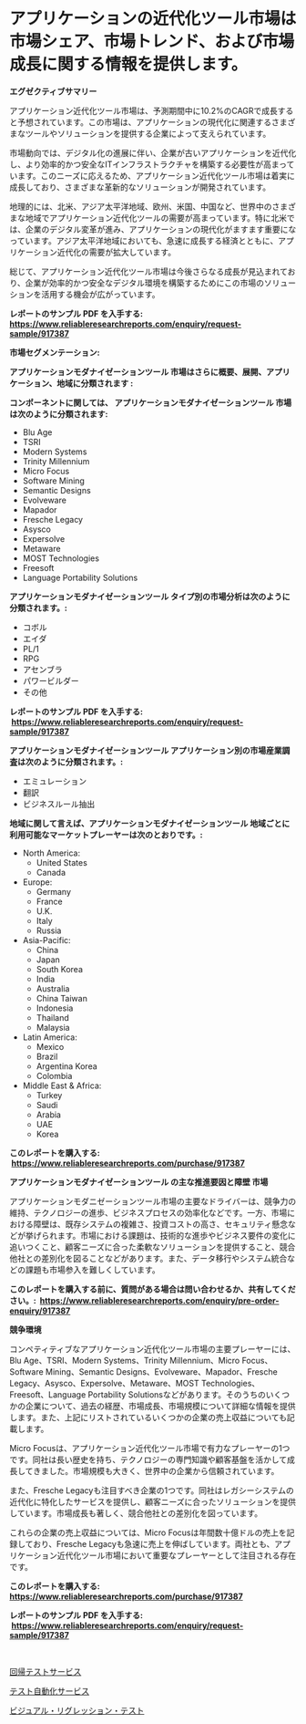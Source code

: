 <p><h1>アプリケーションの近代化ツール市場は市場シェア、市場トレンド、および市場成長に関する情報を提供します。</h1></p><p><strong>エグゼクティブサマリー</strong></p>
<p><p>アプリケーション近代化ツール市場は、予測期間中に10.2%のCAGRで成長すると予想されています。この市場は、アプリケーションの現代化に関連するさまざまなツールやソリューションを提供する企業によって支えられています。</p><p>市場動向では、デジタル化の進展に伴い、企業が古いアプリケーションを近代化し、より効率的かつ安全なITインフラストラクチャを構築する必要性が高まっています。このニーズに応えるため、アプリケーション近代化ツール市場は着実に成長しており、さまざまな革新的なソリューションが開発されています。</p><p>地理的には、北米、アジア太平洋地域、欧州、米国、中国など、世界中のさまざまな地域でアプリケーション近代化ツールの需要が高まっています。特に北米では、企業のデジタル変革が進み、アプリケーションの現代化がますます重要になっています。アジア太平洋地域においても、急速に成長する経済とともに、アプリケーション近代化の需要が拡大しています。</p><p>総じて、アプリケーション近代化ツール市場は今後さらなる成長が見込まれており、企業が効率的かつ安全なデジタル環境を構築するためにこの市場のソリューションを活用する機会が広がっています。</p></p>
<p><strong>レポートのサンプル PDF を入手する: <a href="https://www.reliableresearchreports.com/enquiry/request-sample/917387">https://www.reliableresearchreports.com/enquiry/request-sample/917387</a></strong></p>
<p><strong>市場セグメンテーション:</strong></p>
<p><strong> アプリケーションモダナイゼーションツール 市場はさらに概要、展開、アプリケーション、地域に分類されます :</strong></p>
<p><strong>コンポーネントに関しては、 アプリケーションモダナイゼーションツール 市場は次のように分類されます: &nbsp;</strong></p>
<p><ul><li>Blu Age</li><li>TSRI</li><li>Modern Systems</li><li>Trinity Millennium</li><li>Micro Focus</li><li>Software Mining</li><li>Semantic Designs</li><li>Evolveware</li><li>Mapador</li><li>Fresche Legacy</li><li>Asysco</li><li>Expersolve</li><li>Metaware</li><li>MOST Technologies</li><li>Freesoft</li><li>Language Portability Solutions</li></ul></p>
<p><strong> アプリケーションモダナイゼーションツール タイプ別の市場分析は次のように分類されます。:</strong></p>
<p><ul><li>コボル</li><li>エイダ</li><li>PL/1</li><li>RPG</li><li>アセンブラ</li><li>パワービルダー</li><li>その他</li></ul></p>
<p><strong>レポートのサンプル PDF を入手する: &nbsp;<a href="https://www.reliableresearchreports.com/enquiry/request-sample/917387">https://www.reliableresearchreports.com/enquiry/request-sample/917387</a></strong></p>
<p><strong> アプリケーションモダナイゼーションツール アプリケーション別の市場産業調査は次のように分類されます。:</strong></p>
<p><ul><li>エミュレーション</li><li>翻訳</li><li>ビジネスルール抽出</li></ul></p>
<p><strong>地域に関して言えば、アプリケーションモダナイゼーションツール 地域ごとに利用可能なマーケットプレーヤーは次のとおりです。:</strong></p>
<p><ul>
    <li>
        North America:
        <ul>
            <li>United States</li>
            <li>Canada</li>
        </ul>
    </li>
    <li>
        Europe:
        <ul>
            <li>Germany</li>
            <li>France</li>
            <li>U.K.</li>
            <li>Italy</li>
            <li>Russia</li>
        </ul>
    </li>
    <li>
        Asia-Pacific:
        <ul>
            <li>China</li>
            <li>Japan</li>
            <li>South Korea</li>
            <li>India</li>
            <li>Australia</li>
            <li>China Taiwan</li>
            <li>Indonesia</li>
            <li>Thailand</li>
            <li>Malaysia</li>
        </ul>
    </li>
    <li>
        Latin America:
        <ul>
            <li>Mexico</li>
            <li>Brazil</li>
            <li>Argentina Korea</li>
            <li>Colombia</li>
        </ul>
    </li>
    <li>
        Middle East & Africa:
        <ul>
            <li>Turkey</li>
            <li>Saudi</li>
            <li>Arabia</li>
            <li>UAE</li>
            <li>Korea</li>
        </ul>
    </li>
    </ul></p>
<p><strong>このレポートを購入する: &nbsp;<a href="https://www.reliableresearchreports.com/purchase/917387">https://www.reliableresearchreports.com/purchase/917387</a></strong></p>
<p><strong>アプリケーションモダナイゼーションツール の主な推進要因と障壁 市場</strong></p>
<p><p>アプリケーションモダニゼーションツール市場の主要なドライバーは、競争力の維持、テクノロジーの進歩、ビジネスプロセスの効率化などです。一方、市場における障壁は、既存システムの複雑さ、投資コストの高さ、セキュリティ懸念などが挙げられます。市場における課題は、技術的な進歩やビジネス要件の変化に追いつくこと、顧客ニーズに合った柔軟なソリューションを提供すること、競合他社との差別化を図ることなどがあります。また、データ移行やシステム統合などの課題も市場参入を難しくしています。</p></p>
<p><strong>このレポートを購入する前に、質問がある場合は問い合わせるか、共有してください。:&nbsp; <a href="https://www.reliableresearchreports.com/enquiry/pre-order-enquiry/917387">https://www.reliableresearchreports.com/enquiry/pre-order-enquiry/917387</a></strong></p>
<p><strong>競争環境</strong></p>
<p><p>コンペティティブなアプリケーション近代化ツール市場の主要プレーヤーには、Blu Age、TSRI、Modern Systems、Trinity Millennium、Micro Focus、Software Mining、Semantic Designs、Evolveware、Mapador、Fresche Legacy、Asysco、Expersolve、Metaware、MOST Technologies、Freesoft、Language Portability Solutionsなどがあります。そのうちのいくつかの企業について、過去の経歴、市場成長、市場規模について詳細な情報を提供します。また、上記にリストされているいくつかの企業の売上収益についても記載します。</p><p>Micro Focusは、アプリケーション近代化ツール市場で有力なプレーヤーの1つです。同社は長い歴史を持ち、テクノロジーの専門知識や顧客基盤を活かして成長してきました。市場規模も大きく、世界中の企業から信頼されています。</p><p>また、Fresche Legacyも注目すべき企業の1つです。同社はレガシーシステムの近代化に特化したサービスを提供し、顧客ニーズに合ったソリューションを提供しています。市場成長も著しく、競合他社との差別化を図っています。</p><p>これらの企業の売上収益については、Micro Focusは年間数十億ドルの売上を記録しており、Fresche Legacyも急速に売上を伸ばしています。両社とも、アプリケーション近代化ツール市場において重要なプレーヤーとして注目される存在です。</p></p>
<p><strong>このレポートを購入する: &nbsp; <a href="https://www.reliableresearchreports.com/purchase/917387">https://www.reliableresearchreports.com/purchase/917387</a></strong></p>
<p><strong>レポートのサンプル PDF を入手する: &nbsp;<a href="https://www.reliableresearchreports.com/enquiry/request-sample/917387">https://www.reliableresearchreports.com/enquiry/request-sample/917387</a></strong><strong></strong></p>
<p>&nbsp;</p>
<p><p><a href="https://github.com/cbigkbh02719/Market-Research-Report-List-1/blob/main/5488845183308.md">回帰テストサービス</a></p><p><a href="https://github.com/mreklxf44233/Market-Research-Report-List-1/blob/main/5629572183307.md">テスト自動化サービス</a></p><p><a href="https://github.com/mreklxf44233/Market-Research-Report-List-1/blob/main/5611772183309.md">ビジュアル・リグレッション・テスト</a></p></p>
